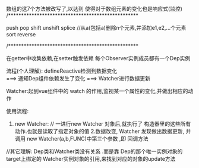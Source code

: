 数组的这7个方法被改写了,以达到 使得对于数组元素的变化也是响应式(监控)
/**************************************************

push 
pop
shift
unshift
splice  //从a(包括a)删除n个元素,并添加e1,e2,...个元素
sort
reverse

/**************************************************

在getter中收集依赖,在setter触发依赖
每个Observer实例成员都有一个Dep实例


流程(个人理解):
    defineReactive检测到数据变化   
         ===>  通知Dep组件依赖发生了变化
                  ===> Watcher进行数据更新
        

Watcher:起到vue组件中的 watch 的作用,监视某一个属性的变化,并做出相应的动作

使用流程:
 1. new Watcher:  // 一进行new Watcher 对象后,就执行了 构造器里的这些所有动作.也就是读取了指定对象的值
 2.数据改变, Watcher 发现做出数据更新, 并调用 new Watcher(a,b,FUNC)中第三个参数 ,即 回调方法

//其它理解:
 Dep类和Watcher类没有关系 .而是靠 Dep的那个唯一实例对象的target上绑定的 Watcher实例对象的引用,来找到对应的对象的update方法